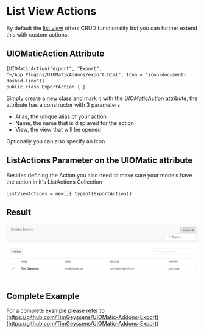 # List View Actions #

By default the [list view](02.Listview.md) offers CRUD functionality but you can further extend this with custom actions.

## UIOMaticAction Attribute ##


    [UIOMaticAction("export", "Export", "~/App_Plugins/UIOMaticAddons/export.html", Icon = "icon-document-dashed-line")]
    public class ExportAction { }

Simply create a new class and mark it with the *UIOMaticAction* attribute, the attribute has a constructor with 3 parameters

- Alias, the unique alias of your action
- Name, the name that is displayed for the action
- View, the view that will be opened

Optionally you can also specify an Icon

## ListActions Parameter on the UIOMatic attribute ##
Besides defining the Action you also need to make sure your models have the action in it's ListActions Collection

    ListViewActions = new[]{ typeof(ExportAction)}


## Result ##

![](img/listviewaction.png)

## Complete Example ##
For a complete example please refer to [https://github.com/TimGeyssens/UIOMatic-Addons-Export](https://github.com/TimGeyssens/UIOMatic-Addons-Export) 

